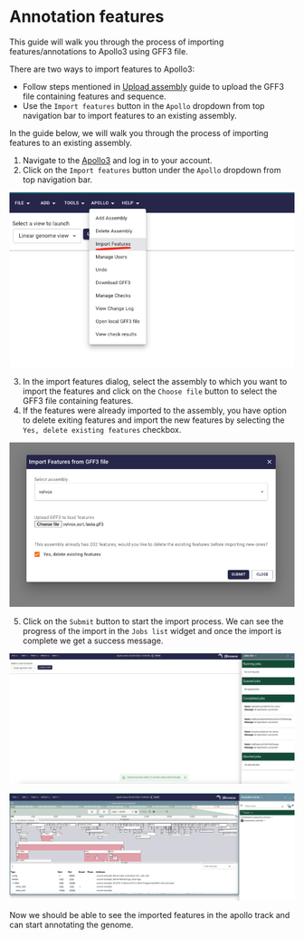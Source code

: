 # Annotation features

This guide will walk you through the process of importing features/annotations
to Apollo3 using GFF3 file.

There are two ways to import features to Apollo3:

- Follow steps mentioned in [Upload assembly](/docs/guides/assemblies) guide to
  upload the GFF3 file containing features and sequence.
- Use the `Import features` button in the `Apollo` dropdown from top navigation
  bar to import features to an existing assembly.

In the guide below, we will walk you through the process of importing features
to an existing assembly.

1. Navigate to the [Apollo3](https://apollo.jbrowse.org/demo) and log in to your
   account.
2. Click on the `Import features` button under the `Apollo` dropdown from top
   navigation bar.

![alt text](image-6.png)

3. In the import features dialog, select the assembly to which you want to
   import the features and click on the `Choose file` button to select the GFF3
   file containing features.
4. If the features were already imported to the assembly, you have option to
   delete exiting features and import the new features by selecting the
   `Yes, delete existing features` checkbox.

![alt text](image-7.png)

5. Click on the `Submit` button to start the import process. We can see the
   progress of the import in the `Jobs list` widget and once the import is
   complete we get a success message.

![alt text](image-8.png)

![alt text](image-9.png)

Now we should be able to see the imported features in the apollo track and can
start annotating the genome.
